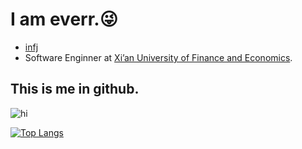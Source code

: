 # I am everr.😜

- [infj](https://www.16personalities.com/infj-conclusion)
- Software Enginner at [Xi’an University of Finance and Economics](https://www.xaufe.edu.cn/).


## This is me in github.
![hi](https://github-readme-stats.vercel.app/api?username=everrwsr)



[![Top Langs](https://github-readme-stats.vercel.app/api/top-langs/?username=everrwsr)](https://github.com/everrwsr/github-readme-stats)
